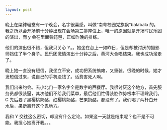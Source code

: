 ```yaml
---
layout: post
---
```


晚上在梁銶琚堂有一个晚会，名字很喜感，叫做“南粤校园党旗飘”balabala 的。我之所以会开场前十分钟出现在会场第三排座位上，唯一的原因就是开场时民乐团的演出，而 y 会在里面弹琵琶，正如昨晚的排练。

他们的演出很不错，但我只关心 Y。。她坐在台上一如昨日，但是却被讨厌的摄影师挡住了半个身子。民乐团激情演出十分钟之后，黄河大合唱结束。我也成功溜走了。

晚上她一直没有短信，我坐立不安，成功把系统搞瘫，又重装。很晚的时候，她才发短信过来，说自己的手机没钱了。话费害死人啊。

我们出来约会。去小北门一家名字全是数字的西餐厅。我很讨厌这个地方，首先服务员都很装逼，其次他们不给我们菜单，最后他们忙得装腔作势根本不理睬我们。C 先后要了黑樱桃奶酪，红樱桃奶酪，芒果奶酪，都没有了。我们喝了两杯白开水后，果断离开这个鬼地方。

我和 Y 交往这么密切，却没有什么定论。如果这一天就是结束呢？也不是不可能。我担心她离开我。。。
